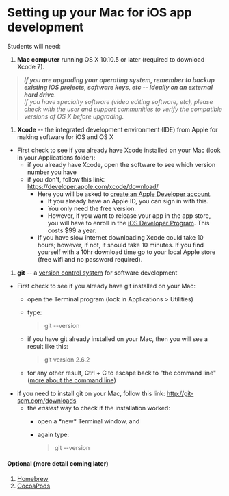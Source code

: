 # Setting up your Mac for iOS app development
Students will need:

1. **Mac computer** running OS X 10.10.5 or later (required to download Xcode 7). 

  > **_If you are upgrading your operating system, remember to backup existing iOS projects, software keys, etc -- ideally on an external hard drive_**.  
  > _If you have specialty software (video editing software, etc), please check with the user and support communities to verify the compatible versions of OS X *before* upgrading._

1. **Xcode** -- the integrated development environment (IDE) from Apple for making software for iOS and OS X
  - First check to see if you already have Xcode installed on your Mac (look in your Applications folder):
    - if you already have Xcode, open the software to see which version number you have
    - if you don't, follow this link: https://developer.apple.com/xcode/download/
      - Here you will be asked to [create an Apple Developer account](https://developer.apple.com/register/index.action).
        + If you already have an Apple ID, you can sign in with this.
        + You only need the free version. 
        + However, if you want to release your app in the app store, you will have to enroll in the [iOS Developer Program](https://developer.apple.com/programs/start/standard/).  This costs $99 a year.
      - If you have slow internet downloading Xcode could take 10 hours; however, if not, it should take 10 minutes. If you find yourself with a 10hr download time go to your local Apple store (free wifi and no password required).

1. **git** -- a [version control system](https://en.wikipedia.org/wiki/Version_control) for software development
  - First check to see if you already have git installed on your Mac:
    - open the Terminal program (look in Applications > Utilities)
    - type:
    
      > git --version
    
    - if you have git already installed on your Mac, then you will see a result like this:
    
      > git version 2.6.2
    
    - for any other result, Ctrl + C to escape back to "the command line" ([more about the command line](./command-line))
  - if you need to install git on your Mac, follow this link: http://git-scm.com/downloads
    - the *easiest* way to check if the installation worked:
      - open a \*new* Terminal window, and
      - again type:
      
        > git --version

#### Optional (more detail coming later)
1. [Homebrew](http://brew.sh/)
1. [CocoaPods](http://cocoapods.org)
